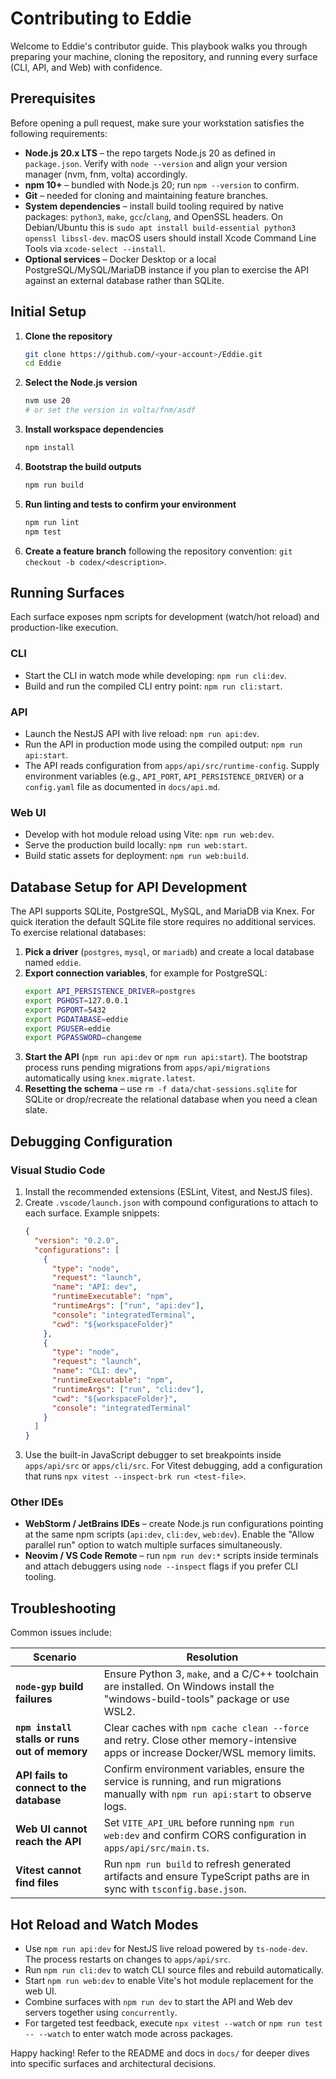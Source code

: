 # Contributing to Eddie

Welcome to Eddie's contributor guide. This playbook walks you through preparing your machine, cloning the repository, and running every surface (CLI, API, and Web) with confidence.

## Prerequisites

Before opening a pull request, make sure your workstation satisfies the following requirements:

- **Node.js 20.x LTS** – the repo targets Node.js 20 as defined in `package.json`. Verify with `node --version` and align your version manager (nvm, fnm, volta) accordingly.
- **npm 10+** – bundled with Node.js 20; run `npm --version` to confirm.
- **Git** – needed for cloning and maintaining feature branches.
- **System dependencies** – install build tooling required by native packages: `python3`, `make`, `gcc`/`clang`, and OpenSSL headers. On Debian/Ubuntu this is `sudo apt install build-essential python3 openssl libssl-dev`. macOS users should install Xcode Command Line Tools via `xcode-select --install`.
- **Optional services** – Docker Desktop or a local PostgreSQL/MySQL/MariaDB instance if you plan to exercise the API against an external database rather than SQLite.

## Initial Setup

1. **Clone the repository**
   ```bash
   git clone https://github.com/<your-account>/Eddie.git
   cd Eddie
   ```
2. **Select the Node.js version**
   ```bash
   nvm use 20
   # or set the version in volta/fnm/asdf
   ```
3. **Install workspace dependencies**
   ```bash
   npm install
   ```
4. **Bootstrap the build outputs**
   ```bash
   npm run build
   ```
5. **Run linting and tests to confirm your environment**
   ```bash
   npm run lint
   npm test
   ```
6. **Create a feature branch** following the repository convention: `git checkout -b codex/<description>`.

## Running Surfaces

Each surface exposes npm scripts for development (watch/hot reload) and production-like execution.

### CLI
- Start the CLI in watch mode while developing: `npm run cli:dev`.
- Build and run the compiled CLI entry point: `npm run cli:start`.

### API
- Launch the NestJS API with live reload: `npm run api:dev`.
- Run the API in production mode using the compiled output: `npm run api:start`.
- The API reads configuration from `apps/api/src/runtime-config`. Supply environment variables (e.g., `API_PORT`, `API_PERSISTENCE_DRIVER`) or a `config.yaml` file as documented in `docs/api.md`.

### Web UI
- Develop with hot module reload using Vite: `npm run web:dev`.
- Serve the production build locally: `npm run web:start`.
- Build static assets for deployment: `npm run web:build`.

## Database Setup for API Development

The API supports SQLite, PostgreSQL, MySQL, and MariaDB via Knex. For quick iteration the default SQLite file store requires no additional services. To exercise relational databases:

1. **Pick a driver** (`postgres`, `mysql`, or `mariadb`) and create a local database named `eddie`.
2. **Export connection variables**, for example for PostgreSQL:
   ```bash
   export API_PERSISTENCE_DRIVER=postgres
   export PGHOST=127.0.0.1
   export PGPORT=5432
   export PGDATABASE=eddie
   export PGUSER=eddie
   export PGPASSWORD=changeme
   ```
3. **Start the API** (`npm run api:dev` or `npm run api:start`). The bootstrap process runs pending migrations from `apps/api/migrations` automatically using `knex.migrate.latest`.
4. **Resetting the schema** – use `rm -f data/chat-sessions.sqlite` for SQLite or drop/recreate the relational database when you need a clean slate.

## Debugging Configuration

### Visual Studio Code

1. Install the recommended extensions (ESLint, Vitest, and NestJS files).
2. Create `.vscode/launch.json` with compound configurations to attach to each surface. Example snippets:
   ```json
   {
     "version": "0.2.0",
     "configurations": [
       {
         "type": "node",
         "request": "launch",
         "name": "API: dev",
         "runtimeExecutable": "npm",
         "runtimeArgs": ["run", "api:dev"],
         "console": "integratedTerminal",
         "cwd": "${workspaceFolder}"
       },
       {
         "type": "node",
         "request": "launch",
         "name": "CLI: dev",
         "runtimeExecutable": "npm",
         "runtimeArgs": ["run", "cli:dev"],
         "cwd": "${workspaceFolder}",
         "console": "integratedTerminal"
       }
     ]
   }
   ```
3. Use the built-in JavaScript debugger to set breakpoints inside `apps/api/src` or `apps/cli/src`. For Vitest debugging, add a configuration that runs `npx vitest --inspect-brk run <test-file>`.

### Other IDEs

- **WebStorm / JetBrains IDEs** – create Node.js run configurations pointing at the same npm scripts (`api:dev`, `cli:dev`, `web:dev`). Enable the "Allow parallel run" option to watch multiple surfaces simultaneously.
- **Neovim / VS Code Remote** – run `npm run dev:*` scripts inside terminals and attach debuggers using `node --inspect` flags if you prefer CLI tooling.

## Troubleshooting

Common issues include:

| Scenario | Resolution |
| --- | --- |
| **`node-gyp` build failures** | Ensure Python 3, `make`, and a C/C++ toolchain are installed. On Windows install the "windows-build-tools" package or use WSL2. |
| **`npm install` stalls or runs out of memory** | Clear caches with `npm cache clean --force` and retry. Close other memory-intensive apps or increase Docker/WSL memory limits. |
| **API fails to connect to the database** | Confirm environment variables, ensure the service is running, and run migrations manually with `npm run api:start` to observe logs. |
| **Web UI cannot reach the API** | Set `VITE_API_URL` before running `npm run web:dev` and confirm CORS configuration in `apps/api/src/main.ts`. |
| **Vitest cannot find files** | Run `npm run build` to refresh generated artifacts and ensure TypeScript paths are in sync with `tsconfig.base.json`. |

## Hot Reload and Watch Modes

- Use `npm run api:dev` for NestJS live reload powered by `ts-node-dev`. The process restarts on changes to `apps/api/src`.
- Run `npm run cli:dev` to watch CLI source files and rebuild automatically.
- Start `npm run web:dev` to enable Vite's hot module replacement for the web UI.
- Combine surfaces with `npm run dev` to start the API and Web dev servers together using `concurrently`.
- For targeted test feedback, execute `npx vitest --watch` or `npm run test -- --watch` to enter watch mode across packages.

Happy hacking! Refer to the README and docs in `docs/` for deeper dives into specific surfaces and architectural decisions.
